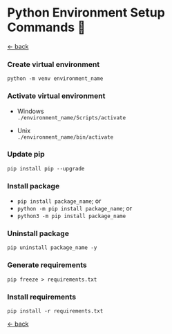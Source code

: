 # Python Environment Setup Commands 🐍

[<- back](../readme.md)

### Create virtual environment

`python -m venv environment_name`

### Activate virtual environment

- Windows \
  `./environment_name/Scripts/activate`

- Unix \
  `./environment_name/bin/activate`

### Update pip

`pip install pip --upgrade`

### Install package

- `pip install package_name`; or
- `python -m pip install package_name`; or
- `python3 -m pip install package_name`

### Uninstall package

`pip uninstall package_name -y`

### Generate requirements

`pip freeze > requirements.txt`

### Install requirements

`pip install -r requirements.txt`

[<- back](./readme.md)

